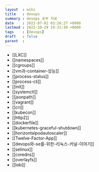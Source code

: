 ```yaml
---
layout  : wiki
title   : devops
summary : devops 공부 자료
date    : 2022-07-02 03:26:27 +0900
lastmod : 2022-10-29 19:31:49 +0900
tags    : [devops]
draft   : false
parent  :
---
```


- [[LXC]]
- [[namespaces]]
- [[cgroups]]
- [[vm과-container-성능]]
- [[process-status]]
- [[process-cli]]
- [[init]]
- [[systemctl]]
- [[jsonpath]]
- [[vagrant]]
- [[cri]]
- [[kubecon]]
- [[http2]]
- [[dockerfile]]
- [[kubernetes-graceful-shutdown]]
- [[horizontalpodautoscaler]]
- [[Twelve-Factor-App]]
- [[devops와-se를-위한-리눅스-커널-이야기]]
- [[selinux]]
- [[coredns]]
- [[overlayfs]]
- [[loki]]
